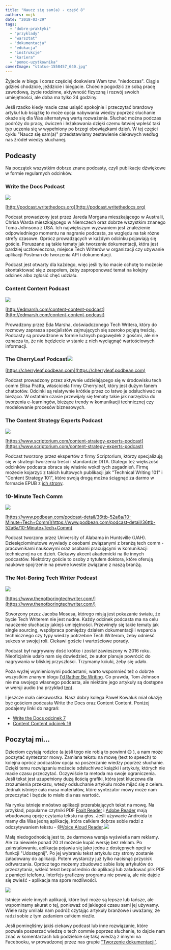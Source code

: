 ```yaml
---
title: "Naucz się sam(a) - część 8"
authors: mojk
date: "2018-03-29"
tags:
  - "dobre-praktyki"
  - "przyklady"
  - "warsztat"
  - "dokumentacja"
  - "edukacja"
  - "instrukcje"
  - "kariera"
  - "pomoc-uzytkownika"
coverImage: "statue-1558457_640.jpg"
---
```


Żyjecie w biegu i coraz częściej doskwiera Wam tzw. "niedoczas". Ciągle gdzieś
chodzicie, jeździcie i biegacie. Chcecie pogodzić ze sobą pracę zawodową, życie
rodzinne, aktywność fizyczną i rozwój swoich umiejętności, ale doba ma tylko 24
godziny.

<!--truncate-->

Jeśli rzadko kiedy macie czas usiąść spokojnie i przeczytać branżowy artykuł lub
książkę to może opcja nabywania wiedzy poprzez słuchanie okaże się dla Was
alternatywą wartą rozważenia. Słuchać można podczas podróży do pracy, ćwiczeń i
leżakowania dzięki czemu łatwiej wpleść taki typ uczenia się w wypełniony po
brzegi obowiązkami dzień. W tej części cyklu "Naucz się sam(a)" przedstawiamy
zestawienie ciekawych według nas źródeł wiedzy słuchanej.

## Podcasty

Na początek wszystkim dobrze znane podcasty, czyli publikacje dźwiękowe w formie
regularnych odcinków.

### Write the Docs Podcast

[![](images/sticker-wtd-colors-e1463047950528.png)](http://techwriter.pl/wp-content/uploads/2016/05/sticker-wtd-colors-e1463047950528.png)

[http://podcast.writethedocs.org](http://podcast.writethedocs.org)

Podcast prowadzony jest przez Jareda Morgana mieszkającego w Australii, Chrisa
Warda mieszkającego w Niemczech oraz dobrze wszystkim znanego Toma Johnsona z
USA. Ich największym wyzwaniem jest znalezienie odpowiedniego momentu na
nagranie podcasta, ze względu na tak różne strefy czasowe. Oprócz prowadzących w
każdym odcinku pojawiają się goście. Poruszane są takie tematy jak tworzenie
dokumentacji, która jest bardziej uczłowieczona, miejsce Tech Writerów w
organizacji czy używanie aplikacji Postman do tworzenia API i dokumentacji.

Podcast jest otwarty dla każdego, więc jeśli tylko macie ochotę to możecie
skontaktować się z zespołem, żeby zaproponować temat na kolejny odcinek albo
zgłosić chęć udziału.

### Content Content Podcast

[![](images/Complimentary_sandwich_featuring_Todd_DeLuca_Content_Content_episode_9-mp3-image-150x150.jpg)](http://techwriter.pl/wp-content/uploads/2018/03/Complimentary_sandwich_featuring_Todd_DeLuca_Content_Content_episode_9-mp3-image.jpg)

[http://edmarsh.com/content-content-podcast](http://edmarsh.com/content-content-podcast)

Prowadzony przez Eda Marsha, doświadczonego Tech Writera, który do rozmowy
zaprasza specjalistów zajmujących się szeroko pojętą treścią. Podcasty są
prowadzone w formie luźnych pogawędek z gośćmi, ale nie oznacza to, że nie
będziecie w stanie z nich wyciągnąć wartościowych informacji.

### The CherryLeaf Podcast[![](images/cherrysquare-150x150.jpg)](http://techwriter.pl/wp-content/uploads/2018/03/cherrysquare.jpg)

[https://cherryleaf.podbean.com](https://cherryleaf.podbean.com)

Podcast prowadzony przez aktywnie udzielającego się w środowisku tech comm
Ellisa Pratta, właściciela firmy Cherryleaf, który jest dużym fanem chatbotów.
Odcinki są relatywnie krótkie przez co łatwo je odsłuchiwać na bieżąco. W
ostatnim czasie przewijały się tematy takie jak narzędzia do tworzenia
e-learningów, bieżące trendy w komunikacji technicznej czy modelowanie procesów
biznesowych.

### The Content Strategy Experts Podcast

[![](images/podcast_featured_image-150x150.png)](http://techwriter.pl/wp-content/uploads/2018/03/podcast_featured_image.png)

[https://www.scriptorium.com/content-strategy-experts-podcast](https://www.scriptorium.com/content-strategy-experts-podcast)

Podcast tworzony przez ekspertów z firmy Scriptorium, którzy specjalizują się w
strategii tworzenia treści i standardzie DITA. Dlatego też większość odcinków
podcasta obraca się właśnie wokół tych zagadnień. Firmę możecie kojarzyć z
takich kultowych publikacji jak "Technical Writing 101" i "Content Strategy
101", które swoją drogą można ściągnąć za darmo w formacie EPUB
z [ich strony](https://www.scriptorium.com/books/).

### 10-Minute Tech Comm

[![](images/10minutetechcomm-150x150.png)](http://techwriter.pl/wp-content/uploads/2018/03/10minutetechcomm.png)

[https://www.podbean.com/podcast-detail/36ttb-52a6a/10-Minute+Tech+Comm](https://www.podbean.com/podcast-detail/36ttb-52a6a/10-Minute+Tech+Comm)

Podcast tworzony przez University of Alabama in Huntsville (UAH).
Dziesięciominutowe wywiady z osobami związanymi z branżą tech comm -
pracownikami naukowymi oraz osobami pracującymi w komunikacji technicznej na co
dzień. Ciekawy akcent akademicki na tle innych podcastów. Niektórzy goście to
osoby z tytułem doktora, które oferują naukowe spojrzenie na pewne kwestie
związane z naszą branżą.

### The Not-Boring Tech Writer Podcast

[![](images/itunes-image1-150x150.jpg)](http://techwriter.pl/wp-content/uploads/2018/03/itunes-image1.jpg)

[https://www.thenotboringtechwriter.com/](https://www.thenotboringtechwriter.com/)

Stworzony przez Jacoba Mosesa, którego misją jest pokazanie światu, że bycie
Tech Writerem nie jest nudne. Każdy odcinek podcasta ma na celu nauczenie
słuchaczy jakiejś umiejętności. Przewinęły się takie tematy jak single sourcing,
współpraca pomiędzy działem dokumentacji i wsparcia technicznego czy typy wiedzy
potrzebne Tech Writerom, żeby odnieść sukces w swojej roli. Ciekawi goście i
wartościowe porady.

Podcast był nagrywany dość krótko i został zawieszony w 2016 roku. Nieoficjalnie
udało nam się dowiedzieć, że autor planuje powrócić do nagrywania w bliskiej
przyszłości. Trzymamy kciuki, żeby się udało.

Poza wyżej wymienionymi podcastami, warto wspomnieć też o dobrze wszystkim
znanym blogu [I'd Rather Be Writing](http://idratherbewriting.com/). Co prawda,
Tom Johnson nie ma swojego własnego podcasta, ale niektóre jego artykuły są
dostępne w wersji audio (na przykład
[ten](http://idratherbewriting.com/2017/12/01/how-to-become-a-voracious-reader/)).

I jeszcze mała ciekawostka. Nasz dobry kolega Paweł Kowaluk miał okazję być
gościem podcasta Write the Docs oraz Content Content. Poniżej podajemy linki do
nagrań:

- [Write the Docs odcinek 7](http://podcast.writethedocs.org/2017/07/03/episode-7-machine-automation-and-poland/)
- [Content Content odcinek 16](http://edmarsh.com/2017/06/27/like-thomas-pynchon-pawel-kowaluk-content-content-episode-16)

## Poczytaj mi...

Dzieciom czytają rodzice (a jeśli tego nie robią to powinni 😉 ), a nam może
poczytać syntezator mowy. Zamiana tekstu na mowę (text to speech) to kolejna
oprócz podcastów opcja na poszerzanie wiedzy poprzez słuchanie. Dzięki temu
rozwiązaniu możecie odsłuchiwać książki i artykuły, których nie macie czasu
przeczytać. Oczywiście ta metoda ma swoje ograniczenia. Jeśli tekst jest
uzupełniony dużą ilością grafiki, która jest kluczowa dla zrozumienia przekazu,
wtedy odsłuchanie artykułu może mijać się z celem. Jednak istnieje cała masa
materiałów, które syntezator mowy może nam przeczytać i będzie to miało dla nas
wartość.

Na rynku istnieje mnóstwo aplikacji przerabiających tekst na mowę. Na przykład,
popularne czytniki PDF [Foxit Reader](https://www.foxitsoftware.com/pdf-reader/)
i [Adobe Reader](https://acrobat.adobe.com/pl/pl/acrobat/pdf-reader.html) mają
wbudowaną opcję czytania tekstu na głos. Jeśli używacie Androida to mamy dla Was
jedną aplikację, która całkiem dobrze sobie radzi z odczytywaniem tekstu
- [@Voice Aloud Reader](https://play.google.com/store/apps/details?id=com.hyperionics.avar&hl=pl).[![](images/unnamed-150x150.png)](http://techwriter.pl/wp-content/uploads/2018/03/unnamed.png)

Małą niedogodnością jest to, że darmowa wersja wyświetla nam reklamy. Ale za
niewiele ponad 20 zł możecie kupić wersję bez reklam. Po zainstalowaniu,
aplikacja pojawia się jako jedna z dostępnych opcji w funkcji "Udostępnij". Po
jej wybraniu tekst artykułu czy strony zostanie załadowany do aplikacji. Potem
wystarczy już tylko nacisnąć przycisk odtwarzania. Oprócz tego możemy zbudować
sobie listę artykułów do przeczytania, wkleić tekst bezpośrednio do aplikacji
lub załadować plik PDF z pamięci telefonu. Interfejs graficzny programu nie
powala, ale nie dajcie się zwieść - aplikacja ma spore możliwości.

[![](images/Screenshot_20180324-182341-169x300.png)](http://techwriter.pl/wp-content/uploads/2018/03/Screenshot_20180324-182341.png)

Istnieje wiele innych aplikacji, które być może są lepsze lub tańsze, ale
wspominamy akurat o tej, ponieważ od jakiegoś czasu sami jej używamy. Wiele razy
umilała nam podróż czytając artykuły branżowe i uważamy, że radzi sobie z tym
zadaniem całkiem nieźle.

Jeśli pominęliśmy jakiś ciekawy podcast lub inne rozwiązanie, które pozwala
poszerzać wiedzę o tech commie poprzez słuchanie, to dajcie nam znać w
komentarzach lub podzielcie się taką wiedzą z innymi na Facebooku, w prowadzonej
przez nas grupie
["Tworzenie dokumentacji"](https://web.facebook.com/groups/342747819400007/).
